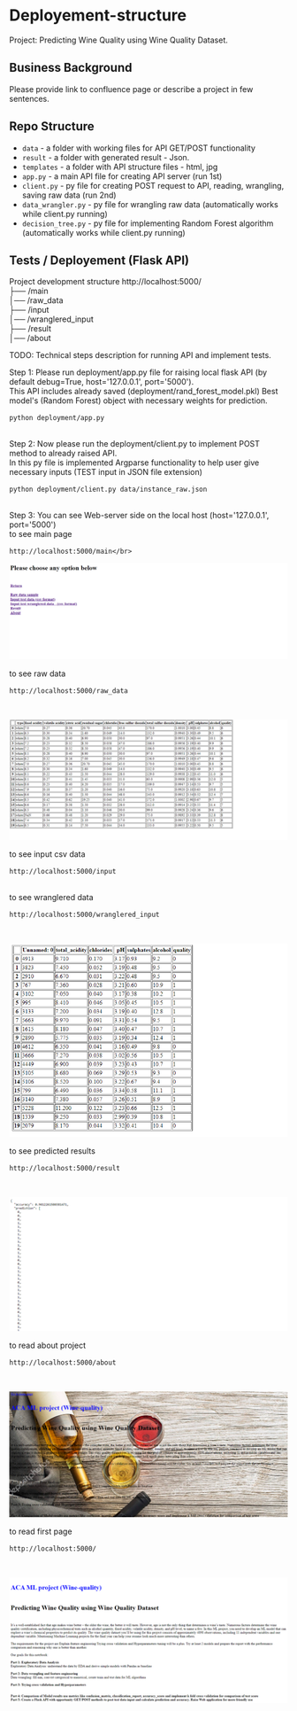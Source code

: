 # Deployement-structure
Project: Predicting Wine Quality using Wine Quality Dataset.

## Business Background

Please provide link to confluence page or describe a project in few sentences. 


## Repo Structure 

- `data` - a folder with working files for API GET/POST functionality
- `result` - a folder with generated result - Json. 
- `templates` - a folder with API structure files - html, jpg
- `app.py` - a main API file for creating API server (run 1st)
- `client.py` - py file for creating POST request to API, reading, wrangling, saving raw data (run 2nd)
- `data_wrangler.py` - py file for wrangling raw data (automatically works while client.py running)
- `decision_tree.py` - py file for implementing Random Forest algorithm (automatically works while client.py running)



## Tests / Deployement (Flask API)



Project development structure
http://localhost:5000/</br>
├── /main </br>
│── /raw_data </br>
├── /input </br>
│── /wranglered_input </br>
├── /result </br>
│── /about </br>

TODO: 
Technical steps description for running API and implement tests.


Step 1: Please run deployment/app.py file for raising local flask API (by default debug=True, host='127.0.0.1', port='5000').</br>
This API includes already saved (deployment/rand_forest_model.pkl) Best model's (Random Forest) object with necessary weights for prediction.</br>

```shell script
python deployment/app.py
```

</br>
Step 2: Now please run the deployment/client.py to implement POST method to already raised API. </br>
In this py file is implemented Argparse functionality to help user give necessary inputs (TEST input in JSON file extension)</br>

```shell script
python deployment/client.py data/instance_raw.json
```

</br>
Step 3: You can see Web-server side on the local host (host='127.0.0.1', port='5000')</br>
to see main page </br>

```shell script
http://localhost:5000/main</br>
```

![Main](https://github.com/LevonPython/Wine-quality-ML-/blob/main/deployment/templates/main_page.PNG)

to see raw data</br>

```shell script
http://localhost:5000/raw_data
```

</br>

![Raw data](https://github.com/LevonPython/Wine-quality-ML-/blob/main/deployment/templates/Raw%20data.PNG)
   
to see input csv data</br>

```shell script
http://localhost:5000/input
```

</br>
to see wranglered data</br>

```shell script
http://localhost:5000/wranglered_input
```

</br>


![Wramglered](https://github.com/LevonPython/Wine-quality-ML-/blob/main/deployment/templates/Wranglered%20data.PNG)
   
to see predicted results</br>

```shell script
http://localhost:5000/result
```

</br>


![Result](https://github.com/LevonPython/Wine-quality-ML-/blob/main/deployment/templates/Result%20page.PNG)

   
to read about project</br>

```shell script
http://localhost:5000/about
```

</br>

![About](https://github.com/LevonPython/Wine-quality-ML-/blob/main/deployment/templates/About.PNG)
  
   
to read  first page</br>

```shell script
http://localhost:5000/
```

</br>

![First](https://github.com/LevonPython/Wine-quality-ML-/blob/main/deployment/templates/First_page.PNG)
   
